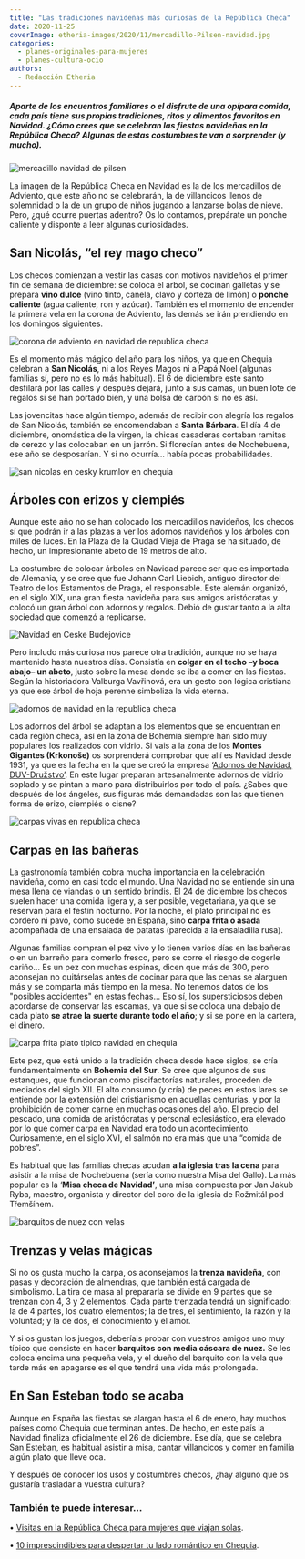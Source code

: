 ```yaml
---
title: "Las tradiciones navideñas más curiosas de la República Checa"
date: 2020-11-25
coverImage: etheria-images/2020/11/mercadillo-Pilsen-navidad.jpg
categories: 
  - planes-originales-para-mujeres
  - planes-cultura-ocio
authors: 
  - Redacción Etheria
---
```


##### Aparte de los encuentros familiares o el disfrute de una opípara comida, cada país tiene sus propias tradiciones, ritos y alimentos favoritos en Navidad. ¿Cómo crees que se celebran las fiestas navideñas en la República Checa? Algunas de estas costumbres te van a sorprender (y mucho).

![mercadillo navidad de pilsen](etheria-images/2020/11/mercadillo-Pilsen-navidad.jpg "Mercadillo de Pilsen. © Shutterstock")

La imagen de la República Checa en Navidad es la de los mercadillos de Adviento, que 
este año no se celebrarán, la de villancicos llenos de solemnidad o la de un grupo de 
niños jugando a lanzarse bolas de nieve. Pero, ¿qué ocurre puertas adentro? Os lo 
contamos, prepárate un ponche caliente y disponte a leer algunas curiosidades. 

## San Nicolás, “el rey mago checo”

Los checos comienzan a vestir las casas con motivos navideños el primer fin de semana de 
diciembre: se coloca el árbol, se cocinan galletas y se prepara **vino dulce** (vino 
tinto, canela, clavo y corteza de limón) o **ponche caliente** (agua caliente, ron y 
azúcar). También es el momento de encender la primera vela en la corona de Adviento, las 
demás se irán prendiendo en los domingos siguientes. 

![corona de adviento en navidad de republica checa](etheria-images/2020/11/corona-adviento.jpg "Corona de Adviento, muy tradicional en Chequia. © Shutterstock")

Es el momento más mágico del año para los niños, ya que en Chequia celebran a **San 
Nicolás**, ni a los Reyes Magos ni a Papá Noel (algunas familias sí, pero no es lo más 
habitual). El 6 de diciembre este santo desfilará por las calles y después dejará, junto 
a sus camas, un buen lote de regalos si se han portado bien, y una bolsa de carbón si no 
es así. 

Las jovencitas hace algún tiempo, además de recibir con alegría los regalos de San 
Nicolás, también se encomendaban a **Santa Bárbara**. El día 4 de diciembre, onomástica 
de la virgen, la chicas casaderas cortaban ramitas de cerezo y las colocaban en un 
jarrón. Si florecían antes de Nochebuena, ese año se desposarían. Y si no ocurría... 
había pocas probabilidades. 

![san nicolas en cesky krumlov en chequia](etheria-images/2020/11/San-Nicolas-cesky-krumlov.jpg "San Nicolás paseando por las calles de © Cesky Krumlov.")

## Árboles con erizos y ciempiés

Aunque este año no se han colocado los mercadillos navideños, los checos sí que podrán 
ir a las plazas a ver los adornos navideños y los árboles con miles de luces. En la 
Plaza de la Ciudad Vieja de Praga se ha situado, de hecho, un impresionante abeto de 19 
metros de alto. 

La costumbre de colocar árboles en Navidad parece ser que es importada de Alemania, y se 
cree que fue Johann Carl Liebich, antiguo director del Teatro de los Estamentos de 
Praga, el responsable. Este alemán organizó, en el siglo XIX, una gran fiesta navideña 
para sus amigos aristócratas y colocó un gran árbol con adornos y regalos. Debió de 
gustar tanto a la alta sociedad que comenzó a replicarse. 

![Navidad en Ceske Budejovice](etheria-images/2020/11/arbol-navidad-Ceske-Budejovice.jpg "Navidad en Ceske Budejovice. © Good Agency")

Pero includo más curiosa nos parece otra tradición, aunque no se haya mantenido hasta 
nuestros días. Consistía en **colgar en el techo –y boca abajo– un abeto**, justo sobre 
la mesa donde se iba a comer en las fiestas. Según la historiadora Valburga Vavřinová, 
era un gesto con lógica cristiana ya que ese árbol de hoja perenne simboliza la vida 
eterna. 

![adornos de navidad en la republica checa](etheria-images/2020/11/chequia-adornos-navidad.jpg "Adornos navideños en Chequia. © ZuzanaReifova/ JCCCR")

Los adornos del árbol se adaptan a los elementos que se encuentran en cada región checa, 
así en la zona de Bohemia siempre han sido muy populares los realizados con vidrio. Si 
vais a la zona de los **Montes Gigantes (Krkonoše)** os sorprenderá comprobar que allí 
es Navidad desde 1931, ya que es la fecha en la que se creó la empresa ‘[Adornos de 
Navidad, DUV-Družstvo’](https://www.vanocniozdoby.cz/). En este lugar preparan 
artesanalmente adornos de vidrio soplado y se pintan a mano para distribuirlos por todo 
el país. ¿Sabes que después de los ángeles, sus figuras más demandadas son las que 
tienen forma de erizo, ciempiés o cisne? 

![carpas vivas en republica checa](etheria-images/2020/11/carpas-republica-checa.jpg "Es habitual comprar las carpas vivas unos días antes de la cena navideña. © Shutterstock")

## Carpas en las bañeras

La gastronomía también cobra mucha importancia en la celebración navideña, como en casi 
todo el mundo. Una Navidad no se entiende sin una mesa llena de viandas o un sentido 
brindis. El 24 de diciembre los checos suelen hacer una comida ligera y, a ser posible, 
vegetariana, ya que se reservan para el festín nocturno. Por la noche, el plato 
principal no es cordero ni pavo, como sucede en España, sino **carpa frita o asada** 
acompañada de una ensalada de patatas (parecida a la ensaladilla rusa). 

Algunas familias compran el pez vivo y lo tienen varios días en las bañeras o en un 
barreño para comerlo fresco, pero se corre el riesgo de cogerle cariño... Es un pez con 
muchas espinas, dicen que más de 300, pero aconsejan no quitárselas antes de cocinar 
para que las cenas se alarguen más y se comparta más tiempo en la mesa. No tenemos datos 
de los "posibles accidentes" en estas fechas... Eso sí, los supersticiosos deben 
acordarse de conservar las escamas, ya que si se coloca una debajo de cada plato **se 
atrae la suerte durante todo el año**; y si se pone en la cartera, el dinero. 

![carpa frita plato tipico navidad en chequia](etheria-images/2020/11/carpa-navidad-republica-checa.jpg "La carpa frita es un plato típico para Nochebuena. © Czech Specials")

Este pez, que está unido a la tradición checa desde hace siglos, se cría 
fundamentalmente en **Bohemia del Sur**. Se cree que algunos de sus estanques, que 
funcionan como piscifactorías naturales, proceden de mediados del siglo XII. El alto 
consumo (y cría) de peces en estos lares se entiende por la extensión del cristianismo 
en aquellas centurias, y por la prohibición de comer carne en muchas ocasiones del año. 
El precio del pescado, una comida de aristócratas y personal eclesiástico, era elevado 
por lo que comer carpa en Navidad era todo un acontecimiento. Curiosamente, en el siglo 
XVI, el salmón no era más que una “comida de pobres”. 

Es habitual que las familias checas acudan **a la iglesia tras la cena** para asistir a 
la misa de Nochebuena (sería como nuestra Misa del Gallo). La más popular es la ‘**Misa 
checa de Navidad’**, una misa compuesta por Jan Jakub Ryba, maestro, organista y 
director del coro de la iglesia de Rožmitál pod Třemšínem. 

![barquitos de nuez con velas](etheria-images/2020/11/nueces-velas-chequia.jpg "Barquitos de nuez con velas para averiguar cuánto vivirás. © Shutterstock")

## Trenzas y velas mágicas

Si no os gusta mucho la carpa, os aconsejamos la **trenza navideña**, con pasas y 
decoración de almendras, que también está cargada de simbolismo. La tira de masa al 
prepararla se divide en 9 partes que se trenzan con 4, 3 y 2 elementos. Cada parte 
trenzada tendrá un significado: la de 4 partes, los cuatro elementos; la de tres, el 
sentimiento, la razón y la voluntad; y la de dos, el conocimiento y el amor. 

Y si os gustan los juegos, deberíais probar con vuestros amigos uno muy típico que 
consiste en hacer **barquitos con media cáscara de nuez.** Se les coloca encima una 
pequeña vela, y el dueño del barquito con la vela que tarde más en apagarse es el que 
tendrá una vida más prolongada. 

## En San Esteban todo se acaba

Aunque en España las fiestas se alargan hasta el 6 de enero, hay muchos países como 
Chequia que terminan antes. De hecho, en este país la Navidad finaliza oficialmente el 
26 de diciembre. Ese día, que se celebra San Esteban, es habitual asistir a misa, cantar 
villancicos y comer en familia algún plato que lleve oca. 

Y después de conocer los usos y costumbres checos, ¿hay alguno que os gustaría trasladar 
a vuestra cultura? 

### También te puede interesar...

• [Visitas en la República Checa para mujeres que viajan 
solas](https://etheriamagazine.com/2020/05/29/viajar-sola-a-republica-checa-visitas-y-consejos/). 

• [10 imprescindibles para despertar tu lado romántico en 
Chequia](https://etheriamagazine.com/2018/12/11/10-estampas-romanticas-de-republica-checa/).

